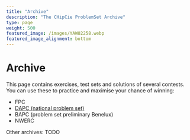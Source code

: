 ```yaml
---
title: "Archive"
description: "The CHipCie ProblemSet Archive"
type: page
weight: 500
featured_image: /images/YAW02258.webp
featured_image_alignment: bottom
---
```

# Archive
This page contains exercises, test sets and solutions of several contests. You can use these to practice and maximise your chance of winning:

 * FPC
 * [DAPC (national problem set)](/archive/dapc)
 * BAPC (problem set preliminary Benelux)
 * NWERC

Other archives: TODO



